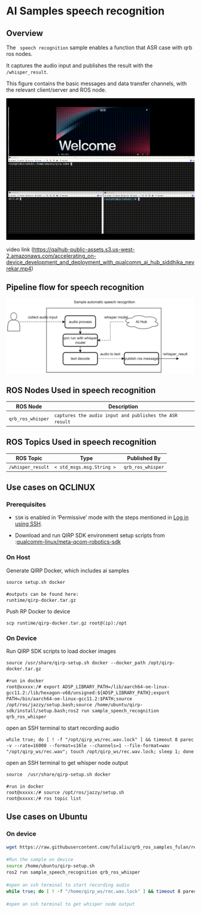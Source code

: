 # AI Samples speech recognition

## Overview

The ` speech recognition` sample enables a function that ASR case with qrb ros nodes.

It captures the audio input and publishes the result with the `/whisper_result`.

This figure contains the basic messages and data transfer channels, with the relevant client/server and ROS node.

![](./resource/output.gif)



video link (https://qaihub-public-assets.s3.us-west-2.amazonaws.com/accelerating_on-device_development_and_deployment_with_qualcomm_ai_hub_siddhika_nevrekar.mp4)



## Pipeline flow for  speech recognition

![](./resource/pipeline.png)

## ROS Nodes Used in speech recognition

| ROS Node          | Description                                               |
| ----------------- | --------------------------------------------------------- |
| `qrb_ros_whisper` | ` captures the audio input and publishes the ASR result ` |

## ROS Topics Used in speech recognition

| ROS Topic         | Type                       | Published By      |
| ----------------- | -------------------------- | ----------------- |
| `/whisper_result` | `< std_msgs.msg.String > ` | `qrb_ros_whisper` |

## Use cases on QCLINUX

### Prerequisites

- `SSH` is enabled in ‘Permissive’ mode with the steps mentioned in [Log in using SSH](https://docs.qualcomm.com/bundle/publicresource/topics/80-70017-254/how_to.html?state=preview#use-ssh).

- Download and run QIRP SDK environment setup scripts  from :[qualcomm-linux/meta-qcom-robotics-sdk](https://github.com/qualcomm-linux/meta-qcom-robotics-sdk) 

### On Host

Generate QIRP Docker, which includes ai samples

```
source setup.sh docker

#outputs can be found here:
runtime/qirp-docker.tar.gz
```

Push RP Docker to device

```
scp runtime/qirp-docker.tar.gz root@(ip):/opt
```

### On Device

Run QIRP SDK scripts to load docker images 

```
source /usr/share/qirp-setup.sh docker --docker_path /opt/qirp-docker.tar.gz

#run in docker 
root@xxxxx:/# export ADSP_LIBRARY_PATH=/lib/aarch64-oe-linux-gcc11.2:/lib/hexagon-v68/unsigned:${ADSP_LIBRARY_PATH};export PATH=/bin/aarch64-oe-linux-gcc11.2:$PATH;source /opt/ros/jazzy/setup.bash;source /home/ubuntu/qirp-sdk/install/setup.bash;ros2 run sample_speech_recognition qrb_ros_whisper
```

open an SSH terminal to start recording audio

```
while true; do [ ! -f "/opt/qirp_ws/rec.wav.lock" ] && timeout 8 parec -v --rate=16000 --format=s16le --channels=1 --file-format=wav "/opt/qirp_ws/rec.wav"; touch /opt/qirp_ws/rec.wav.lock; sleep 1; done
```

open an SSH terminal to get whisper node output

```
source  /usr/share/qirp-setup.sh docker

#run in docker 
root@xxxxx:/# source /opt/ros/jazzy/setup.sh
root@xxxxx:/# ros topic list
```


## Use cases on Ubuntu

### On device

```bash
wget https://raw.githubusercontent.com/fulaliu/qrb_ros_samples_fulan/refs/heads/main/tools/qirp-setup.sh -O /home/ubuntu/qirp-setup.sh 

#Run the sample on device
source /home/ubuntu/qirp-setup.sh
ros2 run sample_speech_recognition qrb_ros_whisper

#open an ssh terminal to start recording audio
while true; do [ ! -f "/home/qirp_ws/rec.wav.lock" ] && timeout 8 parec -v --rate=16000 --format=s16le --channels=1 --file-format=wav "/home/qirp_ws/rec.wav"; touch /home/qirp_ws/rec.wav.lock; sleep 1; done

#open an ssh terminal to get whisper node output
```

